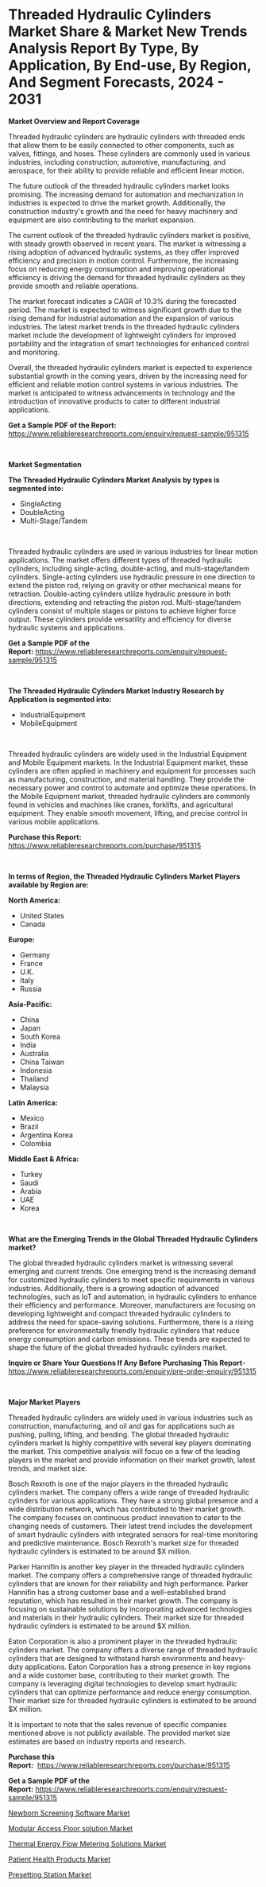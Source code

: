<p><h1>Threaded Hydraulic Cylinders Market Share & Market New Trends Analysis Report By Type, By Application, By End-use, By Region, And Segment Forecasts, 2024 - 2031</h1></p><p><strong>Market Overview and Report Coverage</strong></p>
<p><p>Threaded hydraulic cylinders are hydraulic cylinders with threaded ends that allow them to be easily connected to other components, such as valves, fittings, and hoses. These cylinders are commonly used in various industries, including construction, automotive, manufacturing, and aerospace, for their ability to provide reliable and efficient linear motion.</p><p>The future outlook of the threaded hydraulic cylinders market looks promising. The increasing demand for automation and mechanization in industries is expected to drive the market growth. Additionally, the construction industry's growth and the need for heavy machinery and equipment are also contributing to the market expansion.</p><p>The current outlook of the threaded hydraulic cylinders market is positive, with steady growth observed in recent years. The market is witnessing a rising adoption of advanced hydraulic systems, as they offer improved efficiency and precision in motion control. Furthermore, the increasing focus on reducing energy consumption and improving operational efficiency is driving the demand for threaded hydraulic cylinders as they provide smooth and reliable operations.</p><p>The market forecast indicates a CAGR of 10.3% during the forecasted period. The market is expected to witness significant growth due to the rising demand for industrial automation and the expansion of various industries. The latest market trends in the threaded hydraulic cylinders market include the development of lightweight cylinders for improved portability and the integration of smart technologies for enhanced control and monitoring.</p><p>Overall, the threaded hydraulic cylinders market is expected to experience substantial growth in the coming years, driven by the increasing need for efficient and reliable motion control systems in various industries. The market is anticipated to witness advancements in technology and the introduction of innovative products to cater to different industrial applications.</p></p>
<p><strong>Get a Sample PDF of the Report:</strong> <a href="https://www.reliableresearchreports.com/enquiry/request-sample/951315">https://www.reliableresearchreports.com/enquiry/request-sample/951315</a></p>
<p>&nbsp;</p>
<p><strong>Market Segmentation</strong></p>
<p><strong>The Threaded Hydraulic Cylinders Market Analysis by types is segmented into:</strong></p>
<p><ul><li>SingleActing</li><li>DoubleActing</li><li>Multi-Stage/Tandem</li></ul></p>
<p>&nbsp;</p>
<p><p>Threaded hydraulic cylinders are used in various industries for linear motion applications. The market offers different types of threaded hydraulic cylinders, including single-acting, double-acting, and multi-stage/tandem cylinders. Single-acting cylinders use hydraulic pressure in one direction to extend the piston rod, relying on gravity or other mechanical means for retraction. Double-acting cylinders utilize hydraulic pressure in both directions, extending and retracting the piston rod. Multi-stage/tandem cylinders consist of multiple stages or pistons to achieve higher force output. These cylinders provide versatility and efficiency for diverse hydraulic systems and applications.</p></p>
<p><strong>Get a Sample PDF of the Report:</strong>&nbsp;<a href="https://www.reliableresearchreports.com/enquiry/request-sample/951315">https://www.reliableresearchreports.com/enquiry/request-sample/951315</a></p>
<p>&nbsp;</p>
<p><strong>The Threaded Hydraulic Cylinders Market Industry Research by Application is segmented into:</strong></p>
<p><ul><li>IndustrialEquipment</li><li>MobileEquipment</li></ul></p>
<p>&nbsp;</p>
<p><p>Threaded hydraulic cylinders are widely used in the Industrial Equipment and Mobile Equipment markets. In the Industrial Equipment market, these cylinders are often applied in machinery and equipment for processes such as manufacturing, construction, and material handling. They provide the necessary power and control to automate and optimize these operations. In the Mobile Equipment market, threaded hydraulic cylinders are commonly found in vehicles and machines like cranes, forklifts, and agricultural equipment. They enable smooth movement, lifting, and precise control in various mobile applications.</p></p>
<p><strong>Purchase this Report:</strong>&nbsp; <a href="https://www.reliableresearchreports.com/purchase/951315">https://www.reliableresearchreports.com/purchase/951315</a></p>
<p>&nbsp;</p>
<p><strong>In terms of Region, the Threaded Hydraulic Cylinders Market Players available by Region are:</strong></p>
<p>
    <p> <strong> North America: </strong>
        <ul>
            <li>United States</li>
            <li>Canada</li>
        </ul>
        </p> 
    <p> <strong> Europe: </strong>
        <ul>
            <li>Germany</li>
            <li>France</li>
            <li>U.K.</li>
            <li>Italy</li>
            <li>Russia</li>
        </ul>
        </p> 
    <p> <strong> Asia-Pacific: </strong>
        <ul>
            <li>China</li>
            <li>Japan</li>
            <li>South Korea</li>
            <li>India</li>
            <li>Australia</li>
            <li>China Taiwan</li>
            <li>Indonesia</li>
            <li>Thailand</li>
            <li>Malaysia</li>
        </ul>
        </p> 
    <p> <strong> Latin America: </strong>
        <ul>
            <li>Mexico</li>
            <li>Brazil</li>
            <li>Argentina Korea</li>
            <li>Colombia</li>
        </ul>
        </p> 
    <p> <strong> Middle East & Africa: </strong>
        <ul>
            <li>Turkey</li>
            <li>Saudi</li>
            <li>Arabia</li>
            <li>UAE</li>
            <li>Korea</li>
        </ul>
    </p>
    </p>
<p>&nbsp;</p>
<p><strong>What are the Emerging Trends in the Global Threaded Hydraulic Cylinders market?</strong></p>
<p><p>The global threaded hydraulic cylinders market is witnessing several emerging and current trends. One emerging trend is the increasing demand for customized hydraulic cylinders to meet specific requirements in various industries. Additionally, there is a growing adoption of advanced technologies, such as IoT and automation, in hydraulic cylinders to enhance their efficiency and performance. Moreover, manufacturers are focusing on developing lightweight and compact threaded hydraulic cylinders to address the need for space-saving solutions. Furthermore, there is a rising preference for environmentally friendly hydraulic cylinders that reduce energy consumption and carbon emissions. These trends are expected to shape the future of the global threaded hydraulic cylinders market.</p></p>
<p><strong>Inquire or Share Your Questions If Any Before Purchasing This Report</strong>- <a href="https://www.reliableresearchreports.com/enquiry/pre-order-enquiry/951315">https://www.reliableresearchreports.com/enquiry/pre-order-enquiry/951315</a></p>
<p>&nbsp;</p>
<p><strong>Major Market Players</strong></p>
<p><p>Threaded hydraulic cylinders are widely used in various industries such as construction, manufacturing, and oil and gas for applications such as pushing, pulling, lifting, and bending. The global threaded hydraulic cylinders market is highly competitive with several key players dominating the market. This competitive analysis will focus on a few of the leading players in the market and provide information on their market growth, latest trends, and market size.</p><p>Bosch Rexroth is one of the major players in the threaded hydraulic cylinders market. The company offers a wide range of threaded hydraulic cylinders for various applications. They have a strong global presence and a wide distribution network, which has contributed to their market growth. The company focuses on continuous product innovation to cater to the changing needs of customers. Their latest trend includes the development of smart hydraulic cylinders with integrated sensors for real-time monitoring and predictive maintenance. Bosch Rexroth's market size for threaded hydraulic cylinders is estimated to be around $X million.</p><p>Parker Hannifin is another key player in the threaded hydraulic cylinders market. The company offers a comprehensive range of threaded hydraulic cylinders that are known for their reliability and high performance. Parker Hannifin has a strong customer base and a well-established brand reputation, which has resulted in their market growth. The company is focusing on sustainable solutions by incorporating advanced technologies and materials in their hydraulic cylinders. Their market size for threaded hydraulic cylinders is estimated to be around $X million.</p><p>Eaton Corporation is also a prominent player in the threaded hydraulic cylinders market. The company offers a diverse range of threaded hydraulic cylinders that are designed to withstand harsh environments and heavy-duty applications. Eaton Corporation has a strong presence in key regions and a wide customer base, contributing to their market growth. The company is leveraging digital technologies to develop smart hydraulic cylinders that can optimize performance and reduce energy consumption. Their market size for threaded hydraulic cylinders is estimated to be around $X million.</p><p>It is important to note that the sales revenue of specific companies mentioned above is not publicly available. The provided market size estimates are based on industry reports and research.</p></p>
<p><strong>Purchase this Report:</strong>&nbsp;&nbsp;<a href="https://www.reliableresearchreports.com/purchase/951315">https://www.reliableresearchreports.com/purchase/951315</a></p>
<p></p>
<p><strong>Get a Sample PDF of the Report:</strong>&nbsp;<a href="https://www.reliableresearchreports.com/enquiry/request-sample/951315">https://www.reliableresearchreports.com/enquiry/request-sample/951315</a></p>
<p><p><a href="https://medium.com/@elizabethalexander97/newborn-screening-software-market-the-key-to-successful-business-strategy-forecast-till-2030-ab072419f09a">Newborn Screening Software Market</a></p><p><a href="https://medium.com/@bradomar67436/modular-access-floor-solution-market-size-reveals-the-best-marketing-channels-in-global-industry-a0c635d0f7f5">Modular Access Floor solution Market</a></p><p><a href="https://medium.com/@bradomar67436/thermal-energy-flow-metering-solutions-market-the-key-to-successful-business-strategy-forecast-d7d70d2711be">Thermal Energy Flow Metering Solutions Market</a></p><p><a href="https://medium.com/@elizabethalexander97/patient-health-products-market-furnishes-information-on-market-share-market-trends-and-market-5382fd1aafc7">Patient Health Products Market</a></p><p><a href="https://medium.com/@bradomar67436/presetting-station-market-size-cagr-trends-2024-2030-0fb3a6959c87">Presetting Station Market</a></p></p>